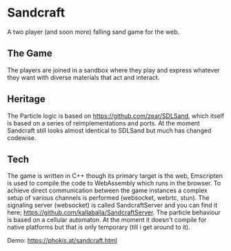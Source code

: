 # Sandcraft
A two player (and soon more) falling sand game for the web. 

## The Game
The players are joined in a sandbox where they play and express whatever they want with diverse materials that act and interact.

## Heritage
The Particle logic is based on https://github.com/zear/SDLSand, which itself is based on a series of reimplementations and ports. At the moment Sandcraft still looks almost identical to SDLSand but much has changed codewise.

## Tech
The game is written in C++ though its primary target is the web, Emscripten is used to compile the code to WebAssembly which runs in the browser. To achieve direct communication between the game instances a complex setup of various channels is performed (websocket, webrtc, stun). The signaling server (websocket) is called SandcraftServer and you can find it here; https://github.com/kallaballa/SandcraftServer. The particle behaviour is based on a cellular automaton. At the moment it doesn't compile for native platforms but that is only temporary (till i get around to it). 


Demo: https://phokis.at/sandcraft.html
